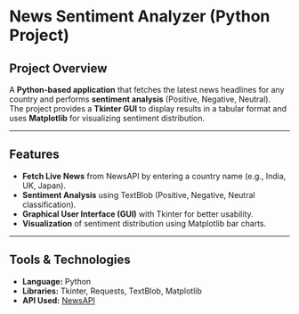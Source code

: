 # News Sentiment Analyzer (Python Project)

## Project Overview
A **Python-based application** that fetches the latest news headlines for any country and performs **sentiment analysis** (Positive, Negative, Neutral).  
The project provides a **Tkinter GUI** to display results in a tabular format and uses **Matplotlib** for visualizing sentiment distribution.

---

## Features
-  **Fetch Live News** from NewsAPI by entering a country name (e.g., India, UK, Japan).  
-  **Sentiment Analysis** using TextBlob (Positive, Negative, Neutral classification).  
-  **Graphical User Interface (GUI)** with Tkinter for better usability.  
-  **Visualization** of sentiment distribution using Matplotlib bar charts.  

---

## Tools & Technologies
- **Language:** Python  
- **Libraries:** Tkinter, Requests, TextBlob, Matplotlib  
- **API Used:** [NewsAPI](https://newsapi.org/)  
